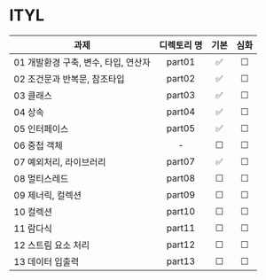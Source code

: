 # ITYL

| 과제                                 | 디렉토리 명 | 기본 | 심화 |
 | ------------------------------------ | :---------: | :--: | :--: |
 | 01 개발환경 구축, 변수, 타입, 연산자 |   part01   |  ✅  |  ☐  |
 | 02 조건문과 반복문, 참조타입        |   part02   |  ✅  |  ☐  |
 | 03 클래스                            |   part03   |  ✅  |  ☐  |
 | 04 상속                              |   part04   |  ✅  |  ☐  |
 | 05 인터페이스                        |   part05   |  ✅  |  ☐  |
 | 06 중첩 객체                         |   -   |  ☐  |  ☐  |
 | 07 예외처리, 라이브러리              |   part07   |  ✅  |  ☐  |
 | 08 멀티스레드                        |   part08   |  ☐  |  ☐  |
 | 09 제너릭, 컬렉션                    |   part09   |  ☐  |  ☐  |
 | 10 컬렉션                            |   part10   |  ☐  |  ☐  |
 | 11 람다식                            |   part11   |  ☐  |  ☐  |
 | 12 스트림 요소 처리                  |   part12   |  ☐  |  ☐  |
 | 13 데이터 입출력                     |   part13   |  ☐  |  ☐  |

